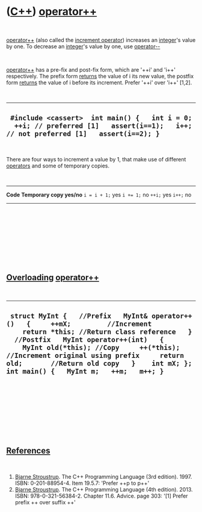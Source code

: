 



 

 

 

 

 

([C++](Cpp.md)) [operator++](CppOperatorIncrement.md)
=======================================================

 

[operator++](CppOperatorIncrement.md) (also called the [increment
operator](CppOperatorIncrement.md)) increases an
[integer](CppInt.md)'s value by one. To decrease an
[integer](CppInt.md)'s value by one, use
[operator--](CppOperatorDecrement.md)

 

[operator++](CppOperatorIncrement.md) has a pre-fix and post-fix form,
which are '++i' and 'i++' respectively. The prefix form
[returns](CppReturn.md) the value of i its new value, the postfix form
[returns](CppReturn.md) the value of i before its increment. Prefer
'++i' over 'i++' \[1,2\].

 

  ----------------------------------------------------------------------------------------------------------------------------------------
  ` #include <cassert>  int main() {   int i = 0;   ++i; // preferred [1]   assert(i==1);   i++; // not preferred [1]   assert(i==2); }`
  ----------------------------------------------------------------------------------------------------------------------------------------

 

There are four ways to increment a value by 1, that make use of
different [operators](CppOperator.md) and some of temporary copies.

 

  -------------- ---------------------------
  **Code**       **Temporary copy yes/no**
  `i = i + 1;`   yes
  `i += 1;`      no
  `++i;`         yes
  `i++;`         no
  -------------- ---------------------------

 

 

 

 

 

[Overloading](CppOverload.md) [operator++](CppOperatorIncrement.md)
---------------------------------------------------------------------

 

  ----------------------------------------------------------------------------------------------------------------------------------------------------------------------------------------------------------------------------------------------------------------------------------------------------------------------------------------------------------------------
  ` struct MyInt {   //Prefix   MyInt& operator++()   {     ++mX;         //Increment     return *this; //Return class reference   }    //Postfix   MyInt operator++(int)   {     MyInt old(*this); //Copy     ++(*this);        //Increment original using prefix     return old;       //Return old copy   }    int mX; };  int main() {   MyInt m;   ++m;   m++; }`
  ----------------------------------------------------------------------------------------------------------------------------------------------------------------------------------------------------------------------------------------------------------------------------------------------------------------------------------------------------------------------

 

 

 

 

 

[References](CppReferences.md)
-------------------------------

 

1.  [Bjarne Stroustrup](CppBjarneStroustrup.md). The C++ Programming
    Language (3rd edition). 1997. ISBN: 0-201-88954-4. Item 19.5.7:
    'Prefer ++p to p++'
2.  [Bjarne Stroustrup](CppBjarneStroustrup.md). The C++ Programming
    Language (4th edition). 2013. ISBN: 978-0-321-56384-2. Chapter 11.6.
    Advice. page 303: '\[1\] Prefer prefix ++ over suffix ++'

 

 

 

 

 





 



